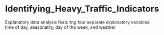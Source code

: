 # Identifying_Heavy_Traffic_Indicators
Explanatory data analysis featuring four separate explanatory variables: time of day, seasonality, day of the week, and weather
